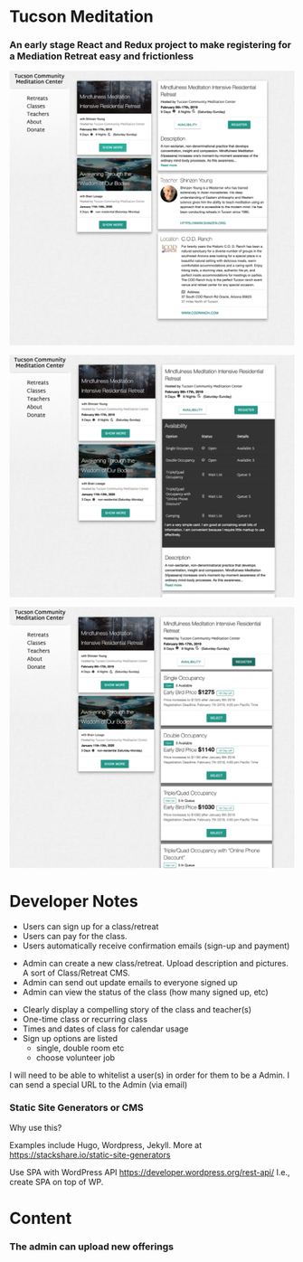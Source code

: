 
# Tucson Meditation

### An early stage React and Redux project to make registering for a Mediation Retreat easy and frictionless


![](./imgs/2.png)

![](./imgs/5.png)

![](./imgs/3.png)


# Developer Notes

- Users can sign up for a class/retreat
- Users can pay for the class.
- Users automatically receive confirmation emails (sign-up and payment)

* Admin can create a new class/retreat. Upload description and pictures. A sort of Class/Retreat CMS.
* Admin can send out update emails to everyone signed up
* Admin can view the status of the class (how many signed up, etc)

- Clearly display a compelling story of the class and teacher(s)
- One-time class or recurring class
- Times and dates of class for calendar usage
- Sign up options are listed
  - single, double room etc
  - choose volunteer job

I will need to be able to whitelist a user(s) in order for them to be a Admin.
I can send a special URL to the Admin (via email)

### Static Site Generators or CMS

Why use this?

Examples include Hugo, Wordpress, Jekyll. More at https://stackshare.io/static-site-generators

Use SPA with WordPress API https://developer.wordpress.org/rest-api/
I.e., create SPA on top of WP.

# Content

### The admin can upload new offerings
